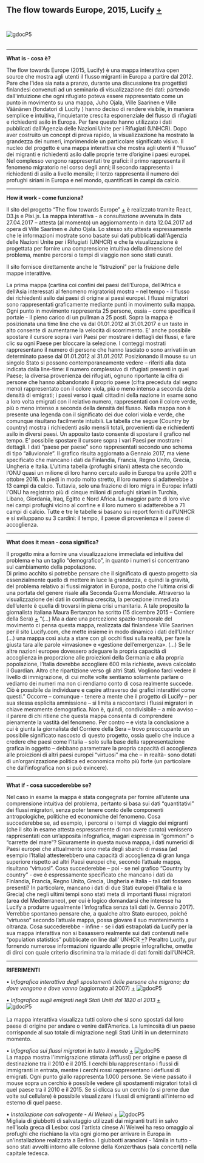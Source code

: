 ## The flow towards Europe, 2015, Lucify  [+](https://www.lucify.com/the-flow-towards-europe/)<br><br>
![gdocP5](http://i.imgur.com/y6KEAtr.jpg)<br><br>

***

**What is - cosa è?**     
     
The flow towards Europe (2015, Lucify) è una mappa interattiva open source che mostra agli utenti il flusso migranti 
in Europa a partire dal 2012. Pare che l'idea sia nata a pranzo, durante una discussione tra progettisti finlandesi 
convenuti ad un seminario di visualizzazione dei dati: partendo dall'intuizione che ogni rifugiato poteva essere rappresentato 
come un punto in movimento su una mappa,  Juho Ojala, Ville Saarinen e Ville Väänänen (fondatori di Lucify ) hanno deciso 
di rendere visibile, in maniera semplice e intuitiva, l’inquietante crescita esponenziale del flusso di rifugiati 
e richiedenti asilo in Europa. Per fare questo hanno utilizzato i dati pubblicati dall'Agenzia delle Nazioni Unite 
per i Rifugiati (UNHCR). 
Dopo aver costruito un concept di prova rapido, la visualizzazione ha mostrato la grandezza dei numeri, imprimendole un particolare significato visivo. Il nucleo del progetto è una mappa interattiva che mostra agli utenti il “flusso” dei migranti e richiedenti asilo dalle proprie terre d’origine i paesi europei.  Nel complesso vengono rappresentati tre grafici:  il primo rappresenta il fenomeno migratorio nel corso degli anni; il secondo rappresenta i richiedenti di asilo a livello mensile; il terzo rappresenta il numero dei profughi siriani in Europa e nel mondo, quantificati in campi da calcio.

***

**How it work - come funziona?**   
      
Il sito del progetto “The flow towards Europe”  [+](https://www.lucify.com/the-flow-towards-europe/)
è realizzato tramite React, D3.js e Pixi.js. La mappa interattiva - a consultazione avvenuta in data 
27.04.2017 – attesta (al momento) un aggiornamento in data 12.04.2017 ad opera di Ville Saarinen e Juho Ojala. 
Lo stesso sito attesta espressamente che le informazioni mostrate sono basate sui dati pubblicati dall'Agenzia 
delle Nazioni Unite per i Rifugiati (UNHCR) e che la visualizzazione è progettata per fornire una comprensione intuitiva 
della dimensione del problema, mentre percorsi o tempi di viaggio non sono stati curati.   

Il sito fornisce direttamente anche le “Istruzioni” per la fruizione delle mappe interattive.     

La prima mappa (cartina coi confini dei paesi dell’Europa, dell’Africa e dell’Asia interessati al fenomeno migratorio) 
mostra – nel tempo -  il flusso dei richiedenti asilo dai paesi di origine ai paesi europei. I flussi migratori 
sono rappresentati graficamente mediante punti in movimento sulla mappa. Ogni punto in movimento rappresenta 25 persone,
ossia – come specifica il portale -  il pieno carico di un pullman a 25 posti.  Sopra la mappa è posizionata una time line 
che va dal 01.01.2012 al 31.01.2017 e un tasto in alto consente di aumentarne la velocità di scorrimento.
E’ anche possibile spostare il cursore sopra i vari Paesi per mostrare i dettagli dei flussi, e fare clic su ogni 
Paese per bloccare la selezione. I conteggi mostrati rappresentano il numero di persone che hanno lasciato o sono arrivati 
in un determinato paese dal 01.01.2012 al 31.01.2017. Posizionando il mouse su un singolo Stato si possono contemporaneamente 
vedere –  riferiti alla data indicata dalla line-time: il numero complessivo di rifugiati presenti in quel Paese; la diversa 
provenienza dei rifugiati, ognuno riportante la cifra di persone che hanno abbandonato il proprio paese (cifra preceduta dal segno meno) rappresentato con il colore  viola, più o meno intenso a seconda della densità di emigrati; i paesi verso i quali cittadini della nazione in esame sono a loro volta emigrati con il relativo numero, rappresentati con il colore verde,  più o meno intenso a seconda della densità del flusso. Nella mappa non è presente una legenda con il significato dei due colori viola e verde, che comunque risultano facilmente intuibili.
La tabella che segue (Country  by country) mostra i richiedenti asilo mensili totali, provenienti da e richiedenti  asilo in diversi paesi. Un apposito  tasto consente di spostare il grafico nel tempo. E’ possibile spostare il cursore sopra i vari Paesi per mostrare i dettagli. I dati “paese per paese” sono rappresentati secondo uno schema di tipo “alluvionale”. Il grafico risulta aggiornato a Gennaio 2017, ma viene specificato che mancano i dati da Finlandia, Francia, Regno Unito, Grecia, Ungheria e Italia.
L’ultima tabella (profughi siriani)  attesta che secondo l’ONU quasi un milione di loro hanno cercato asilo in Europa tra aprile 2011 e ottobre 2016. In piedi in modo molto stretto, il loro numero si adatterebbe a 13 campi da calcio. Tuttavia, solo una frazione di loro migra in Europa: infatti l'ONU ha registrato più di cinque milioni di profughi siriani in Turchia, Libano, Giordania, Iraq, Egitto e Nord Africa. La maggior parte di loro vive nei campi profughi vicino al confine e il loro numero si adatterebbe a 71 campi di calcio.
Tutte e tre le tabelle si basano sui report forniti dall’UNHCR e si sviluppano su 3 cardini: il tempo, il paese di provenienza e il paese di accoglienza.  

***      

**What does it mean - cosa significa?**   

Il progetto mira a fornire una visualizzazione immediata ed intuitiva del problema e ha un taglio “demografico”, in quanto i numeri si concentrano sul cambiamento della popolazione.  
Di primo acchito si potrebbe pensare che il significato di questo progetto sia essenzialmente quello di mettere in luce la grandezza,
e quindi la gravità, del problema relativo ai flussi migratori in Europa, posto che l’ultima crisi di una portata 
del genere risale alla Seconda Guerra Mondiale. Attraverso la visualizzazione dei dati in continua crescita, 
la percezione immediata dell’utente è quella di trovarsi in piena crisi umanitaria. 
A tale proposito la giornalista italiana Maura Bertanzon ha scritto 
(15 dicembre 2015 – Corriere della Sera) [+](http://www.corriere.it/datablog/migranti/i-numeri/scheda-2.shtml?refresh_ce-cp:) 
“(…) Ma a dare una percezione spazio-temporale del movimento ci pensa questa mappa, realizzata dal finlandese Ville Saarinen per il sito Lucify.com, che mette insieme in modo dinamico i dati dell’Unhcr (…) una mappa così aiuta a stare con gli occhi fissi sulla realtà, per fare la giusta tara alle parole «invasione» e «gestione dell’emergenza». (…) Se le altre nazioni europee dovessero adeguare la propria capacità di accoglienza in proporzione alle proiezioni della Germania e alla propria popolazione, l’Italia dovrebbe accogliere 600 mila richieste, aveva calcolato il Guardian. Altro che ripartizione verso gli altri Stati. Vogliono farci vedere il livello di immigrazione, di cui molte volte sentiamo solamente parlare o vediamo dei numeri ma non ci rendiamo conto di cosa realmente succede. Ciò è possibile da individuare e capire attraverso dei grafici interattivi come questi.”
Occorre – comunque - tenere a mente che il progetto di Lucify – per sua stessa esplicita ammissione – si limita a raccontarci i flussi migratori in chiave meramente demografica. Non è, quindi, condivisibile – a mio avviso – il parere di chi ritiene che questa mappa consenta di comprendere pienamente la vastità del fenomeno. Per contro – e vista la conclusione a cui è giunta la  giornalista del Corriere della Sera – trovo preoccupante un possibile significato nascosto di questo progetto, ossia quello che induce a credere che paesi come l’Italia –  solo sulla base della rappresentazione grafica in oggetto – debbano parametrare la propria capacità di accoglienza alle proiezioni di altri paesi europei “virtuosi” ma che – in realtà- sono dotati di un’organizzazione politica ed economica molto più forte (un particolare che dall’infografica non si può evincere).

***
     
**What if - cosa succederebbe se?**   
    
Nel caso in esame la mappa è stata congegnata per fornire all’utente una comprensione intuitiva del problema, pertanto si basa sui dati “quantitativi” dei flussi migratori, senza poter tenere conto delle componenti antropologiche, politiche ed economiche del fenomeno.
Cosa succederebbe se, ad esempio, i percorsi o i tempi di viaggio dei migranti (che il sito in esame attesta espressamente di non avere curato) venissero rappresentati con un’apposita infografica, magari espressa in “gommoni” o  “carrette del mare”?  Sicuramente in questa nuova mappa, i dati numerici di Paesi europei che attualmente sono meta degli sbarchi di massa (ad esempio l’Italia)  attesterebbero una capacità di accoglienza di gran lunga superiore rispetto ad altri Paesi europei che, secondo l’attuale mappa, risultano  “virtuosi”.
Cosa succederebbe – poi - se nel  grafico “Country by country” - ove è espressamente specificato che mancano i dati da Finlandia, Francia, Regno Unito, Grecia, Ungheria e Italia – tali dati fossero presenti? In particolare, mancano i dati di due Stati europei (l’Italia e la Grecia) che negli ultimi tempi sono stati meta di importanti flussi migratori (area del Mediterraneo), per cui è logico domandarsi che interesse ha Lucify a produrre ugualmente l’infografica senza tali dati (v. Gennaio 2017).  Verrebbe spontaneo pensare che, a qualche altro Stato europeo, poiché “virtuoso” secondo l’attuale mappa, possa giovare il suo mantenimento a oltranza. 
Cosa succederebbe - infine - se i dati estrapolati da Lucify per la sua mappa interattiva non si basassero realmente sui dati contenuti nelle “population statistics” pubblicate on line dall’ UNHCR [+](http://popstats.unhcr.org/en/demographics)? Peraltro Lucify, pur fornendo numerose informazioni riguardo alle proprie infografiche, omette di dirci con quale criterio discrimina tra la miriade di dati forniti dall’UNHCR.

------------

**RIFERIMENTI**
     
•	*Infografica interattiva degli spostamenti delle persone che migrano;
da dove vengono e dove vanno* (aggiornato al 2007) [+](http://migrationsmap.net/#/CAF/arrivals)
![gdocP5](http://i.imgur.com/UoOaF50.jpg)<br>    


•	*Infografica sugli emigrati negli Stati Uniti dal 1820 al 2013* [+](http://metrocosm.com/us-immigration-history-map.html)  
![gdocP5](http://i.imgur.com/xoB2qLX.png)<br>   
La mappa interattiva visualizza tutti coloro che si sono spostati dal loro paese di origine per andare o venire dall’America. 
La luminosità di un paese corrisponde al suo totale di migrazione negli Stati Uniti in un determinato momento.

•	*Infografica sui flussi migratori in tutto il mondo* [+](http://peoplemov.in/#f_BE) 
![gdocP5](http://i.imgur.com/2Er6WAs.png)<br>
La mappa mostra l'immigrazione stimata (afflussi) per origine e paese di destinazione tra il 2010 e il 2015.
I cerchi blu rappresentano i flussi di immigranti in entrata, mentre i cerchi rossi rappresentano i deflussi di emigrati. Ogni punto giallo rappresenta 1.000 persone. Se viene passato il mouse sopra un cerchio è possibile vedere gli spostamenti migratori totali di quel paese tra il 2010 e il 2015. Se si clicca su un cerchio (o si preme due volte sul cellulare) è possibile visualizzare i flussi di emigranti all’interno ed esterno di quel paese.

•	*Installazione con salvagente - Ai Weiwei* [+](http://metrocosm.com/global-immigration-map/)
![gdocP5](http://i.imgur.com/YaLxPGd.jpg)<br>
Migliaia di giubbotti di salvataggio utilizzati dai migranti tratti in salvo nell'isola greca di Lesbo: così l'artista cinese Ai Weiwei ha reso omaggio ai profughi che rischiano la vita ogni giorno per arrivare in Europa in un'installazione realizzata a Berlino. I giubbotti arancioni - 14mila in tutto - sono stati avvolti intorno alle colonne della Konzerthaus (sala concerti) nella capitale tedesca. 

